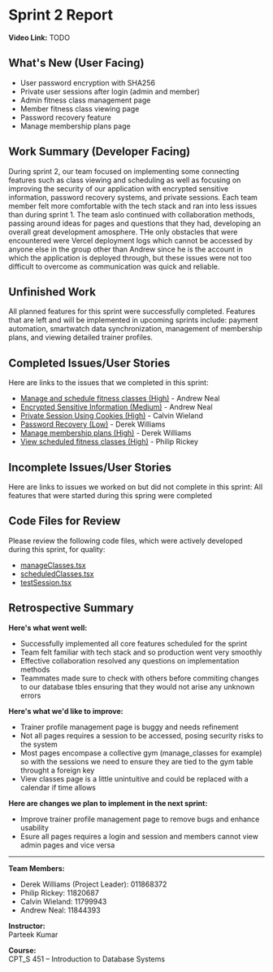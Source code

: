 # Sprint 2 Report

**Video Link:** TODO

## What's New (User Facing)
* User password encryption with SHA256
* Private user sessions after login (admin and member)
* Admin fitness class management page
* Member fitness class viewing page
* Password recovery feature
* Manage membership plans page 

## Work Summary (Developer Facing)
During sprint 2, our team focused on implementing some connecting features such as class viewing and scheduling as well as focusing on improving the security of our application with encrypted sensitive information, password recovery systems, and private sessions. Each team member felt more comfortable with the tech stack and ran into less issues than during sprint 1. The team aslo continued with collaboration methods, passing around ideas for pages and questions that they had, developing an overall great development amosphere. THe only obstacles that were encountered were Vercel deployment logs which cannot be accessed by anyone else in the group other than Andrew since he is the account in which the application is deployed through, but these issues were not too difficult to overcome as communication was quick and reliable.

## Unfinished Work
All planned features for this sprint were successfully completed. Features that are left and will be implemented in upcoming sprints include: payment automation, smartwatch data synchronization, management of membership plans, and viewing detailed trainer profiles.

## Completed Issues/User Stories
Here are links to the issues that we completed in this sprint:
* [Manage and schedule fitness classes (High)](https://github.com/AndrewN4675/GymMax/issues/8) - Andrew Neal
* [Encrypted Sensitive Information (Medium)](https://github.com/AndrewN4675/GymMax/issues/19) - Andrew Neal
* [Private Session Using Cookies (High)](https://github.com/AndrewN4675/GymMax/issues/22) - Calvin Wieland
* [Password Recovery (Low)](https://github.com/AndrewN4675/GymMax/issues/13) - Derek Williams
* [Manage membership plans (High)](https://github.com/AndrewN4675/GymMax/issues/2) - Derek Williams
* [View scheduled fitness classes (High)](https://github.com/AndrewN4675/GymMax/issues/4) - Philip Rickey

## Incomplete Issues/User Stories
Here are links to issues we worked on but did not complete in this sprint: All features that were started during this spring were completed

## Code Files for Review
Please review the following code files, which were actively developed during this sprint, for quality:
* [manageClasses.tsx](https://github.com/AndrewN4675/GymMax/blob/main/gym_maxxing/src/app/manage_classes/page.tsx)
* [scheduledClasses.tsx](https://github.com/AndrewN4675/GymMax/blob/main/gym_maxxing/src/app/scheduled_classes/page.tsx)
* [testSession.tsx](https://github.com/AndrewN4675/GymMax/blob/main/gym_maxxing/src/app/testSession/page.tsx)

## Retrospective Summary

**Here's what went well:**
* Successfully implemented all core features scheduled for the sprint
* Team felt familiar with tech stack and so production went very smoothly
* Effective collaboration resolved any questions on implementation methods
* Teammates made sure to check with others before commiting changes to our database tbles ensuring that they would not arise any unknown errors

**Here's what we'd like to improve:**
* Trainer profile management page is buggy and needs refinement
* Not all pages requires a session to be accessed, posing security risks to the system
* Most pages encompase a collective gym (manage_classes for example) so with the sessions we need to ensure they are tied to the gym table throught a foreign key
* View classes page is a little unintuitive and could be replaced with a calendar if time allows

**Here are changes we plan to implement in the next sprint:**
* Improve trainer profile management page to remove bugs and enhance usability
* Esure all pages requires a login and session and members cannot view admin pages and vice versa

---

**Team Members:**  
- Derek Williams (Project Leader): 011868372  
- Philip Rickey: 11820687  
- Calvin Wieland: 11799943  
- Andrew Neal: 11844393  

**Instructor:**  
Parteek Kumar  

**Course:**  
CPT_S 451 – Introduction to Database Systems
